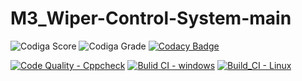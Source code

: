# M3_Wiper-Control-System-main


![Codiga Score](https://api.codiga.io/project/33446/score/svg)
![Codiga Grade](https://api.codiga.io/project/33446/status/svg)
[![Codacy Badge](https://app.codacy.com/project/badge/Grade/9fffa92056b545eea12370978b7986c5)](https://www.codacy.com/gh/VedaHarini/M3_Wiper-Control-System-main/dashboard?utm_source=github.com&amp;utm_medium=referral&amp;utm_content=VedaHarini/M3_Wiper-Control-System-main&amp;utm_campaign=Badge_Grade)


[![Code Quality - Cppcheck](https://github.com/VedaHarini/M3_Wiper-Control-System-main/actions/workflows/c-cpp.yml/badge.svg)](https://github.com/VedaHarini/M3_Wiper-Control-System-main/actions/workflows/c-cpp.yml)
[![Bulid CI - windows](https://github.com/VedaHarini/M3_Wiper-Control-System-main/actions/workflows/windows.yml/badge.svg)](https://github.com/VedaHarini/M3_Wiper-Control-System-main/actions/workflows/windows.yml)
[![Build_CI - Linux](https://github.com/VedaHarini/M3_Wiper-Control-System-main/actions/workflows/Linux.yml/badge.svg)](https://github.com/VedaHarini/M3_Wiper-Control-System-main/actions/workflows/Linux.yml)

